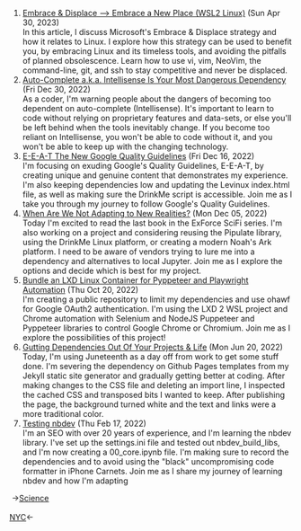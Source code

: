<ol>
<li><a href="/blog/embrace-displace-embrace-a-new-place-wsl2-linux/">Embrace & Displace --> Embrace a New Place (WSL2 Linux)</a> (Sun Apr 30, 2023)
<br/>In this article, I discuss Microsoft's Embrace & Displace strategy and how it relates to Linux. I explore how this strategy can be used to benefit you, by embracing Linux and its timeless tools, and avoiding the pitfalls of planned obsolescence. Learn how to use vi, vim, NeoVim, the command-line, git, and ssh to stay competitive and never be displaced.</li>
<li><a href="/blog/auto-complete-a-k-a-intellisense-is-your-most-dangerous-dependency/">Auto-Complete a.k.a. Intellisense Is Your Most Dangerous Dependency</a> (Fri Dec 30, 2022)
<br/>As a coder, I'm warning people about the dangers of becoming too dependent on auto-complete (Intellisense). It's important to learn to code without relying on proprietary features and data-sets, or else you'll be left behind when the tools inevitably change. If you become too reliant on Intellisense, you won't be able to code without it, and you won't be able to keep up with the changing technology.</li>
<li><a href="/blog/e-e-a-t-the-new-google-quality-guidelines/">E-E-A-T The New Google Quality Guidelines</a> (Fri Dec 16, 2022)
<br/>I'm focusing on exuding Google's Quality Guidelines, E-E-A-T, by creating unique and genuine content that demonstrates my experience. I'm also keeping dependencies low and updating the Levinux index.html file, as well as making sure the DrinkMe script is accessible. Join me as I take you through my journey to follow Google's Quality Guidelines.</li>
<li><a href="/blog/when-are-we-not-adapting-to-new-realities/">When Are We Not Adapting to New Realities?</a> (Mon Dec 05, 2022)
<br/>Today I'm excited to read the last book in the ExForce SciFi series. I'm also working on a project and considering reusing the Pipulate library, using the DrinkMe Linux platform, or creating a modern Noah's Ark platform. I need to be aware of vendors trying to lure me into a dependency and alternatives to local Jupyter. Join me as I explore the options and decide which is best for my project.</li>
<li><a href="/blog/bundle-an-lxd-linux-container-for-pyppeteer-and-playwright-automation/">Bundle an LXD Linux Container for Pyppeteer and Playwright Automation</a> (Thu Oct 20, 2022)
<br/>I'm creating a public repository to limit my dependencies and use ohawf for Google OAuth2 authentication. I'm using the LXD 2 WSL project and Chrome automation with Selenium and NodeJS Puppeteer and Pyppeteer libraries to control Google Chrome or Chromium. Join me as I explore the possibilities of this project!</li>
<li><a href="/blog/gutting-dependencies-out-of-your-projects-life/">Gutting Dependencies Out Of Your Projects & Life</a> (Mon Jun 20, 2022)
<br/>Today, I'm using Juneteenth as a day off from work to get some stuff done. I'm severing the dependency on Github Pages templates from my Jekyll static site generator and gradually getting better at coding. After making changes to the CSS file and deleting an import line, I inspected the cached CSS and transposed bits I wanted to keep. After publishing the page, the background turned white and the text and links were a more traditional color.</li>
<li><a href="/blog/testing-nbdev/">Testing nbdev</a> (Thu Feb 17, 2022)
<br/>I'm an SEO with over 20 years of experience, and I'm learning the nbdev library. I've set up the settings.ini file and tested out nbdev_build_libs, and I'm now creating a 00_core.ipynb file. I'm making sure to record the dependencies and to avoid using the "black" uncompromising code formatter in iPhone Carnets. Join me as I share my journey of learning nbdev and how I'm adapting</li>
</ol>
<div class="post-nav"><div class="post-nav-prev"><span class="arrow">&nbsp;&rarr;</span><a href="/science/">Science</a></div> &nbsp; <div class="post-nav-next"><a href="/nyc/">NYC</a><span class="arrow">&larr;&nbsp;</span></div></div>